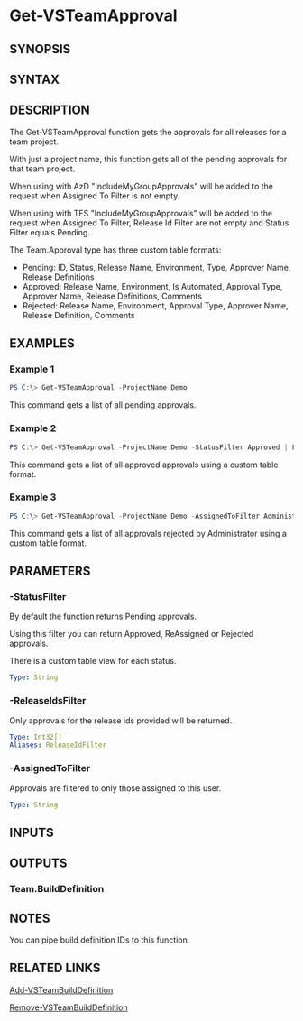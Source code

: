 <!-- #include "./common/header.md" -->

# Get-VSTeamApproval

## SYNOPSIS

<!-- #include "./synopsis/Get-VSTeamApproval.md" -->

## SYNTAX

## DESCRIPTION

The Get-VSTeamApproval function gets the approvals for all releases for a team project.

With just a project name, this function gets all of the pending approvals for that team project.

When using with AzD "IncludeMyGroupApprovals" will be added to the request when Assigned To Filter is not empty.

When using with TFS "IncludeMyGroupApprovals" will be added to the request when Assigned To Filter, Release Id Filter are not empty and Status Filter equals Pending.

The Team.Approval type has three custom table formats:

- Pending: ID, Status, Release Name, Environment, Type, Approver Name, Release Definitions
- Approved: Release Name, Environment, Is Automated, Approval Type, Approver Name, Release Definitions, Comments
- Rejected: Release Name, Environment, Approval Type, Approver Name, Release Definition, Comments

## EXAMPLES

### Example 1

```powershell
PS C:\> Get-VSTeamApproval -ProjectName Demo
```

This command gets a list of all pending approvals.

### Example 2

```powershell
PS C:\> Get-VSTeamApproval -ProjectName Demo -StatusFilter Approved | Format-Table -View Approved
```

This command gets a list of all approved approvals using a custom table format.

### Example 3

```powershell
PS C:\> Get-VSTeamApproval -ProjectName Demo -AssignedToFilter Administrator -StatusFilter Rejected | FT -View Rejected
```

This command gets a list of all approvals rejected by Administrator using a custom table format.

## PARAMETERS

<!-- #include "./params/projectName.md" -->

### -StatusFilter

By default the function returns Pending approvals.

Using this filter you can return Approved, ReAssigned or Rejected approvals.

There is a custom table view for each status.

```yaml
Type: String
```

### -ReleaseIdsFilter

Only approvals for the release ids provided will be returned.

```yaml
Type: Int32[]
Aliases: ReleaseIdFilter
```

### -AssignedToFilter

Approvals are filtered to only those assigned to this user.

```yaml
Type: String
```

## INPUTS

## OUTPUTS

### Team.BuildDefinition

## NOTES

You can pipe build definition IDs to this function.

<!-- #include "./common/prerequisites.md" -->

## RELATED LINKS

<!-- #include "./common/related.md" -->

[Add-VSTeamBuildDefinition](Add-VSTeamBuildDefinition.md)

[Remove-VSTeamBuildDefinition](Remove-VSTeamBuildDefinition.md)
